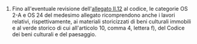 1. Fino all'eventuale revisione dell'[allegato II.12](/section/attachment-2-12/2) al codice, le categorie OS 2-A e OS 24 del medesimo allegato ricomprendono anche i lavori relativi, rispettivamente, ai materiali storicizzati di beni culturali immobili e al verde storico di cui all'articolo 10, comma 4, lettera f), del Codice dei beni culturali e del paesaggio.